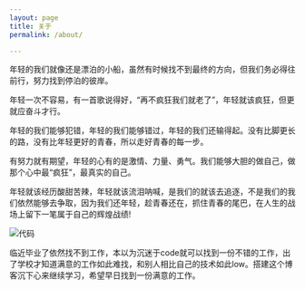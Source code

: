 ```yaml
---
layout: page
title: 关于
permalink: /about/

---
```


 年轻的我们就像还是漂泊的小船，虽然有时候找不到最终的方向，但我们务必得往前行，努力找到停泊的彼岸。

年轻一次不容易，有一首歌说得好，“再不疯狂我们就老了”，年轻就该疯狂，但更就应奋斗才行。

年轻的我们能够犯错，年轻的我们能够错过，年轻的我们还输得起。没有比脚更长的路，没有比年轻更好的青春，所以走好青春的每一步。

有努力就有期望，年轻的心有的是激情、力量、勇气。我们能够大胆的做自己，做那个心中最“疯狂”，最真实的自己。

年轻就该经历酸甜苦辣，年轻就该流泪呐喊，是我们的就该去追逐，不是我们的我们依然能够去争取，因为我们还年轻，趁青春还在，抓住青春的尾巴，在人生的战场上留下一笔属于自己的辉煌战绩!

![代码](http://pyy4qfs0s.bkt.clouddn.com/timg%20%281%29.jpg)













临近毕业了依然找不到工作，本以为沉迷于code就可以找到一份不错的工作，出了学校才知道满意的工作如此难找，和别人相比自己的技术如此low。搭建这个博客沉下心来继续学习，希望早日找到一份满意的工作。
